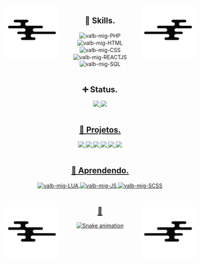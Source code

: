 <div>
<img src="assets/wave.png" width="140" align="left">
<img src="assets/wave_2.png" width="140" align="right">
</div>

<h2 align="center">📑 Skills.</h2>
  
<div align="center">
  <img align="center" alt="valb-mig-PHP" src="https://img.shields.io/badge/PHP-9578e9?style=for-the-badge&logo=php&logoColor=white&color=594BA0">
  <img align="center" alt="valb-mig-HTML"src="https://img.shields.io/badge/HTML5-E34F26?style=for-the-badge&logo=html5&logoColor=white&color=CB636A">
  <img align="center" alt="valb-mig-CSS" src="https://img.shields.io/badge/CSS3-1572B6?style=for-the-badge&logo=css3&logoColor=white&color=58CC7A">
  <img align="center" alt="valb-mig-REACTJS" src="https://img.shields.io/badge/REACTJS-e8a655?style=for-the-badge&logo=react&logoColor=white&color=67C1B0">
  <img align="center" alt="valb-mig-SQL"  src="https://img.shields.io/badge/SQL-71D5C3?style=for-the-badge&logo=mysql&logoColor=white&color=CF9D71">
</div>

<br>

<div align="center">
  <h2>➕ Status.</h2>
</div>

<div align="center">
  <a href="https://github.com/valb-mig">
  <img height="180em" src="https://github-readme-stats.vercel.app/api?username=valb-mig&show_icons=true&bg_color=070707&title_color=CF9D71&icon_color=594BA0&include_all_commits=true&count_private=true&hide_border=true&border_radius=20&text_color=A5A5A5"/>
  <img height="180em" src="https://github-readme-stats.vercel.app/api/top-langs/?username=valb-mig&layout=compact&langs_count=7&hide_border=true&bg_color=070707&title_color=CF9D71&icon_color=594BA0&border_radius=20&text_color=A5A5A5"/>
</div>

<br>

<div align="center">
  <h2>📌 Projetos.</h2>
</div>
  
<div align="center">
  <a href="https://github.com/valb-mig/ListaDeCadastro" target="blank">
  <img height="110px" src="https://github-readme-stats.vercel.app/api/pin?username=valb-mig&show_icons=true&bg_color=070707&title_color=CF9D71&icon_color=594BA0&repo=ListaDeCadastro&hide_border=true&border_radius=20&text_color=A5A5A5"/>
  
  <a href="https://github.com/valb-mig/.dotfiles" target="blank">
  <img height="110px" src="https://github-readme-stats.vercel.app/api/pin?username=valb-mig&show_icons=true&bg_color=070707&title_color=CF9D71&icon_color=594BA0&repo=.dotfiles&hide_border=true&border_radius=20&text_color=A5A5A5"/>
  
  <a href="https://github.com/valb-mig/php_login" target="blank">
  <img height="110px" src="https://github-readme-stats.vercel.app/api/pin?username=valb-mig&show_icons=true&bg_color=070707&title_color=CF9D71&icon_color=594BA0&repo=php_login&hide_border=true&border_radius=20&text_color=A5A5A5"/>    
  
  <a href="https://github.com/valb-mig/code_theme_gtk" target="blank">
  <img height="110px" src="https://github-readme-stats.vercel.app/api/pin?username=valb-mig&show_icons=true&bg_color=070707&title_color=CF9D71&icon_color=594BA0&repo=code_theme_gtk&hide_border=true&border_radius=20&text_color=A5A5A5"/>
  
  <a href="https://github.com/valb-mig/react-admin-menu" target="blank">
  <img height="110px" src="https://github-readme-stats.vercel.app/api/pin?username=valb-mig&show_icons=true&bg_color=070707&title_color=CF9D71&icon_color=594BA0&repo=react-admin-menu&hide_border=true&border_radius=20&text_color=A5A5A5"/>    

  <a href="https://github.com/valb-mig/todo-web-app" target="blank">
  <img height="110px" src="https://github-readme-stats.vercel.app/api/pin?username=valb-mig&show_icons=true&bg_color=070707&title_color=CF9D71&icon_color=594BA0&repo=todo-web-app&hide_border=true&border_radius=20&text_color=A5A5A5"/> 
    
</div>

<br>
   
<h2 align="center">📑 Aprendendo.</h2>
  
<div align="center">
  <img align="center" alt="valb-mig-LUA" src="https://img.shields.io/badge/LUA-1572B6?style=for-the-badge&logo=lua&logoColor=white&color=5877CC">
  <img align="center" alt="valb-mig-JS"   src="https://img.shields.io/badge/JS-1572B6?style=for-the-badge&logo=javascript&logoColor=white&color=CF9D71">
  <img align="center" alt="valb-mig-SCSS"  src="https://img.shields.io/badge/SASS-71D5C3?style=for-the-badge&logo=sass&logoColor=white&color=B36797">
</div>
    
<br>  

<div>
  <img src="assets/wave.png" width="140" align="left">
  <img src="assets/wave_2.png" width="140" align="right">
</div>
    
<div align="center">
  <h2>🐍</h2>
</div>
    
<div align="center">
  
  ![Snake animation](https://github.com/valb-mig/valb-mig/blob/output/github-contribution-grid-snake.svg)

</div>

